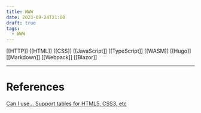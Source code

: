 ```yaml
---
title: WWW
date: 2023-09-24T21:00
draft: true
tags:
  - WWW
---
```

[[HTTP]]
[[HTML]]
[[CSS]]
[[JavaScript]]
[[TypeScript]]
[[WASM]]
[[Hugo]]
[[Markdown]]
[[Webpack]]
[[Blazor]]

---
# References

[Can I use... Support tables for HTML5, CSS3, etc](https://caniuse.com/)
